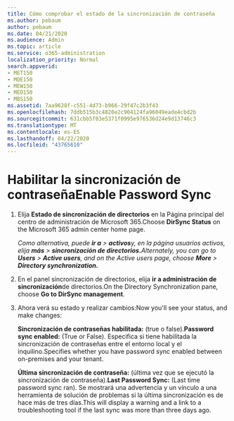 ```yaml
---
title: Cómo comprobar el estado de la sincronización de contraseña
ms.author: pebaum
author: pebaum
ms.date: 04/21/2020
ms.audience: Admin
ms.topic: article
ms.service: o365-administration
localization_priority: Normal
search.appverid:
- MET150
- MOE150
- MEW150
- MED150
- MBS150
ms.assetid: 7aa9628f-c551-4d73-b966-29f47c2b3f43
ms.openlocfilehash: 7ddb515b3c4820e2c904124fa96049eade4cbd2b
ms.sourcegitcommit: 631cbb5f03e5371f0995e976536d24e9d13746c3
ms.translationtype: MT
ms.contentlocale: es-ES
ms.lasthandoff: 04/22/2020
ms.locfileid: "43765610"
---
```

# <a name="enable-password-sync"></a><span data-ttu-id="689b8-102">Habilitar la sincronización de contraseña</span><span class="sxs-lookup"><span data-stu-id="689b8-102">Enable Password Sync</span></span>

1.  <span data-ttu-id="689b8-103">Elija **Estado de sincronización de directorios** en la Página principal del centro de administración de Microsoft 365.</span><span class="sxs-lookup"><span data-stu-id="689b8-103">Choose **DirSync Status** on the Microsoft 365 admin center home page.</span></span> 
    
     <span data-ttu-id="689b8-104">*Como alternativa, puede **ir a** \> **activos**y, en la página usuarios activos, elija **más** \> **sincronización de directorios.***</span><span class="sxs-lookup"><span data-stu-id="689b8-104">*Alternately, you can go to **Users** \> **Active users**, and on the Active users page, choose **More** \> **Directory synchronization.***</span></span> 
    
2. <span data-ttu-id="689b8-105">En el panel sincronización de directorios, elija **ir a administración de sincronización**de directorios.</span><span class="sxs-lookup"><span data-stu-id="689b8-105">On the Directory Synchronization pane, choose **Go to DirSync management**.</span></span> 
    
3. <span data-ttu-id="689b8-106">Ahora verá su estado y realizar cambios:</span><span class="sxs-lookup"><span data-stu-id="689b8-106">Now you'll see your status, and make changes:</span></span>
    
    <span data-ttu-id="689b8-107">**Sincronización de contraseñas habilitada:** (true o false).</span><span class="sxs-lookup"><span data-stu-id="689b8-107">**Password sync enabled:** (True or False).</span></span> <span data-ttu-id="689b8-108">Especifica si tiene habilitada la sincronización de contraseñas entre el entorno local y el inquilino.</span><span class="sxs-lookup"><span data-stu-id="689b8-108">Specifies whether you have password sync enabled between on-premises and your tenant.</span></span> 
    
    <span data-ttu-id="689b8-109">**Última sincronización de contraseña:** (última vez que se ejecutó la sincronización de contraseña).</span><span class="sxs-lookup"><span data-stu-id="689b8-109">**Last Password Sync:** (Last time password sync ran).</span></span> <span data-ttu-id="689b8-110">Se mostrará una advertencia y un vínculo a una herramienta de solución de problemas si la última sincronización es de hace más de tres días.</span><span class="sxs-lookup"><span data-stu-id="689b8-110">This will display a warning and a link to a troubleshooting tool if the last sync was more than three days ago.</span></span> 
    

